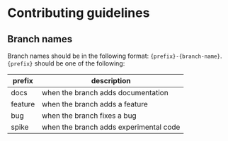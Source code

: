 # Contributing guidelines

## Branch names
Branch names should be in the following format: `{prefix}-{branch-name}`.
`{prefix}` should be one of the following:

| prefix  | description                            |
|---------|----------------------------------------|
| docs    | when the branch adds documentation     |
| feature | when the branch adds a feature         |
| bug     | when the branch fixes a bug            |
| spike   | when the branch adds experimental code |
